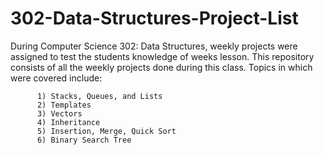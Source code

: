 # 302-Data-Structures-Project-List
During Computer Science 302: Data Structures, weekly projects were assigned to test the students knowledge of weeks lesson.
This repository consists of all the weekly projects done during this class. 
Topics in which were covered include:

          1) Stacks, Queues, and Lists
          2) Templates
          3) Vectors
          4) Inheritance
          5) Insertion, Merge, Quick Sort
          6) Binary Search Tree
          
